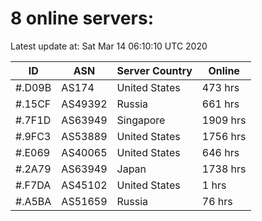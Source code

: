 # 8 online servers:

Latest update at: Sat Mar 14 06:10:10 UTC 2020

| ID | ASN | Server Country | Online |
| -- | --- | -------------- | ------ |
| #.D09B | AS174 | United States | 473 hrs |
| #.15CF | AS49392 | Russia | 661 hrs |
| #.7F1D | AS63949 | Singapore | 1909 hrs |
| #.9FC3 | AS53889 | United States | 1756 hrs |
| #.E069 | AS40065 | United States | 646 hrs |
| #.2A79 | AS63949 | Japan | 1738 hrs |
| #.F7DA | AS45102 | United States | 1 hrs |
| #.A5BA | AS51659 | Russia | 76 hrs |

